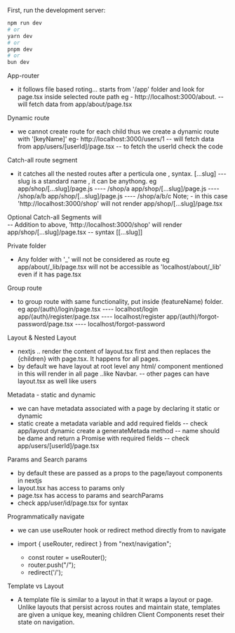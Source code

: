 First, run the development server:

```bash
npm run dev
# or
yarn dev
# or
pnpm dev
# or
bun dev
```

App-router

- it follows file based roting... starts from '/app' folder and look for page.tsx inside selected route path
  eg - http://localhost:3000/about. -- will fetch data from app/about/page.tsx

Dynamic route

- we cannot create route for each child thus we create a dynamic route with '[keyName]'
  eg- http://localhost:3000/users/1 -- will fetch data from app/users/[userId]/page.tsx -- to fetch the userId check the code

Catch-all route segment

- it catches all the nested routes after a perticula one , syntax. [...slug] --- slug is a standard name , it can be anythong.
  eg
  app/shop/[...slug]/page.js ---- /shop/a
  app/shop/[...slug]/page.js ---- /shop/a/b
  app/shop/[...slug]/page.js ---- /shop/a/b/c
  Note; - in this case 'http://localhost:3000/shop' will not render app/shop/[...slug]/page.tsx

Optional Catch-all Segments will  
 -- Addition to above, 'http://localhost:3000/shop' will render app/shop/[...slug]/page.tsx -- syntax [[...slug]]

Private folder

- Any folder with '\_' will not be considered as route
  eg app/about/\_lib/page.tsx will not be accessible as 'localhost/about/\_lib' even if it has page.tsx

Group route

- to group route with same functionality, put inside (featureName) folder.
  eg
  app/(auth)/login/page.tsx ---- localhost/login
  app/(auth)/register/page.tsx ---- localhost/register
  app/(auth)/forgot-password/page.tsx ---- localhost/forgot-password

Layout & Nested Layout

- nextjs .. render the content of layout.tsx first and then replaces the {children} with page.tsx. It happens for all pages.
- by default we have layout at root level any html/ component mentioned in this will render in all page ..like Navbar.
  -- other pages can have layout.tsx as well like users

Metadata - static and dynamic

- we can have metadata associated with a page by declaring it static or dynamic
- static
  create a metadata variable and add required fields -- check app/layout
  dynamic
  create a generateMetada method -- name should be dame and return a Promise<Metadata> with required fields -- check app/users/[userId]/page.tsx

Params and Search params

- by default these are passed as a props to the page/layout components in nextjs
- layout.tsx has access to params only
- page.tsx has access to params and searchParams
- check app/user/id/page.tsx for syntax

Programmatically navigate

- we can use useRouter hook or redirect method directly from to navigate
- import { useRouter, redirect } from "next/navigation";

  - const router = useRouter();
  - router.push("/");
  - redirect('/');

Template vs Layout

- A template file is similar to a layout in that it wraps a layout or page. Unlike layouts that persist across routes and maintain state, templates are given a unique key, meaning children Client Components reset their state on navigation.
